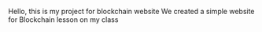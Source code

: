 Hello, this is my project for blockchain website
We created a simple website for Blockchain lesson on my class